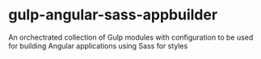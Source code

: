 # gulp-angular-sass-appbuilder
An orchectrated collection of Gulp modules with configuration to be used for building Angular applications using Sass for styles
